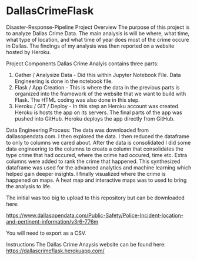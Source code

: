 # DallasCrimeFlask

Disaster-Response-Pipeline
Project Overview
The purpose of this project is to analyze Dallas Crime Data. The main analysis is will be where, what time, what type of location, and what time of year does most of the crime occure in Dallas. The findings of my analysis was then reported on a website hosted by Heroku. 

Project Components
Dallas Crime Analyis contains three parts:

1. Gather / Analysize Data - Did this within Jupyter Notebook File. Data Engineering is done in the notebook file. 
2. Flask /  App Creation - This is where the data in the previous parts is organized into the framework of the website that we want to build with Flask. The HTML coding was also done in this step.  
3. Heroku / GIT / Deploy - In this step an Heroku account was created. Heroku is hosts the app on its servers. The final parts of the app was pushed into GitHub. Heroku deploys the app directly from GitHub.

Data Engineering Process:
The data was downloaded from dallasopendata.com. I then explored the data. I then reduced the dataframe to only to columns we cared about. After the data is consolidated I did some data engineering to the columns to create a column that consolidates the type crime that had occured, where the crime had occured, time etc. Extra columns were added to rank the crime that happened. This synthesized dataframe was used for the advanced analytics and machine learning which helped gain deeper insights. I finally visualized where the crime is happened on maps. A heat map and interactive maps was to used to bring the analysis to life.

The initial was too big to upload to this repository but can be downloaded here:

https://www.dallasopendata.com/Public-Safety/Police-Incident-location-and-pertinent-information/v3r6-776m

You will need to export as a CSV. 


Instructions
The Dallas Crime Anaysis website can be found here: https://dallascrimeflask.herokuapp.com/
